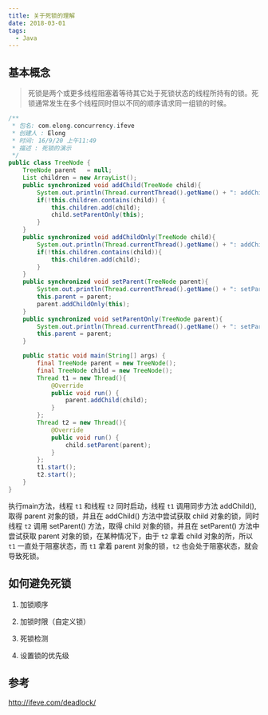```yaml
---
title: 关于死锁的理解
date: 2018-03-01
tags:
  - Java
---
```


## 基本概念

> 死锁是两个或更多线程阻塞着等待其它处于死锁状态的线程所持有的锁。死锁通常发生在多个线程同时但以不同的顺序请求同一组锁的时候。

```java
/**
 * 包名: com.elong.concurrency.ifeve
 * 创建人 : Elong
 * 时间: 16/9/20 上午11:49
 * 描述 : 死锁的演示
 */
public class TreeNode {
    TreeNode parent   = null;
    List children = new ArrayList();
    public synchronized void addChild(TreeNode child){
        System.out.println(Thread.currentThread().getName() + ": addChild()");
        if(!this.children.contains(child)) {
            this.children.add(child);
            child.setParentOnly(this);
        }
    }
    public synchronized void addChildOnly(TreeNode child){
        System.out.println(Thread.currentThread().getName() + ": addChildOnly()");
        if(!this.children.contains(child)){
            this.children.add(child);
        }
    }
    public synchronized void setParent(TreeNode parent){
        System.out.println(Thread.currentThread().getName() + ": setParent()");
        this.parent = parent;
        parent.addChildOnly(this);
    }
    public synchronized void setParentOnly(TreeNode parent){
        System.out.println(Thread.currentThread().getName() + ": setParentOnly()");
        this.parent = parent;
    }

    public static void main(String[] args) {
        final TreeNode parent = new TreeNode();
        final TreeNode child = new TreeNode();
        Thread t1 = new Thread(){
            @Override
            public void run() {
                parent.addChild(child);
            }
        };
        Thread t2 = new Thread(){
            @Override
            public void run() {
                child.setParent(parent);
            }
        };
        t1.start();
        t2.start();
    }
}
```

执行main方法，线程 `t1` 和线程 `t2` 同时启动，线程 `t1` 调用同步方法 addChild(),取得 parent 对象的锁，并且在 addChild() 方法中尝试获取 child 对象的锁，同时线程 `t2` 调用 setParent() 方法，取得 child 对象的锁，并且在 setParent() 方法中尝试获取 parent 对象的锁，在某种情况下，由于 `t2` 拿着 child 对象的所，所以 `t1` 一直处于阻塞状态，而 `t1` 拿着 parent 对象的锁，`t2` 也会处于阻塞状态，就会导致死锁。

## 如何避免死锁

1. 加锁顺序

2. 加锁时限（自定义锁）

3. 死锁检测

4. 设置锁的优先级

## 参考

http://ifeve.com/deadlock/
